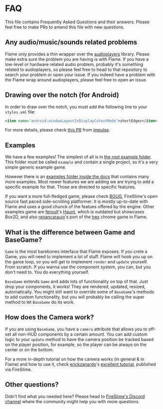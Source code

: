 # FAQ

This file contains Frequently Asked Questions and their answers. Please feel free to make PRs to amend this file with new questions.

## Any audio/music/sounds related problems

Flame only provides a thin wrapper over the [audioplayers](https://github.com/luanpotter/audioplayers) library. Please make extra sure the problem you are having is with Flame. If you have a low-level or hardware related audio problem, probably it's something related to audioplayers, so please feel free to head to that repository to search your problem or open your issue. If you indeed have a problem with the Flame wrap around audioplayers, please feel free to open an issue.

## Drawing over the notch (for Android)

In order to draw over the notch, you must add the following line to your `styles.xml` file:

```xml
<item name="android:windowLayoutInDisplayCutoutMode">shortEdges</item>
```

For more details, please check [this PR](https://github.com/impulse/flutters/commit/25d4ce726cd18e426483e605fe3668ec68b3c12c) from [impulse](https://github.com/impulse).

## Examples

We have a few examples! The simplest of all is in [the root example folder](/example/). This folder must be called `example` and contain a single project, so it's a very simple generic example game.

However there is an [examples folder inside the docs](/doc/examples) that contains many more examples. Most newer features we are adding we are trying to add a specific example for that. Those are directed to specific features.

If you want a more full-fledged game, please check [BGUG](https://github.com/fireslime/bgug), FireSlime's open source fast paced side-scrolling platformer. It is mostly up-to-date with Flame and uses a good chunck of the featues offered by the engine. Other examples game are [feroult](https://github.com/feroult)'s [Haunt](https://github.com/feroult/haunt), which is outdated but showcases Box2D, and also [renancaraujo](https://github.com/renancaraujo)'s port of the [trex](https://github.com/flame-engine/trex-flame) chrome game in Flame.

## What is the difference between Game and BaseGame?

`Game` is the most barebones interface that Flame exposes. If you crete a Game, you will need to implement a lot of stuff. Flame will hook you up on the game loop, so you will get to implement `render` and `update` yourself. From scratch. If you wanna use the component system, you can, but you don't need to. You do everything yourself.

`BaseGame` extends `Game` and adds lots of functionality on top of that. Just drop your components, it works! They are rendered, updated, resized, automatically. You might still want to override some of `BaseGame`'s methods to add custom functionality, but you will probably be calling the super method to let `BaseGame` do its work.

## How does the Camera work?

If you are using `BaseGame`, you have a `camera` attribute that allows you to off-set all non-HUD components by a certain amount. You can add custom logic to your `update` method to have the camera position be tracked based on the player position, for example, so the player can be always on the center or on the bottom.

For a more in-depth tutorial on how the camera works (in general & in Flame) and how to use it, check [erickzanardo](https://github.com/erickzanardo)'s [excellent tutorial](https://fireslime.xyz/articles/20190911_Basic_Camera_Usage_In_Flame.html), published via FireSlime.

## Other questions?

Didn't find what you needed here? Please head to [FireSlime's Discord channel](https://discord.gg/pxrBmy4) where the community might help you with more questions.